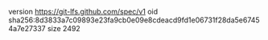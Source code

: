 version https://git-lfs.github.com/spec/v1
oid sha256:8d3833a7c09893e23fa9cb0e09e8cdeacd9fd1e06731f28da5e67454a7e27337
size 2492

